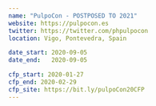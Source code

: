 ```yaml
---
name: "PulpoCon - POSTPOSED TO 2021"
website: https://pulpocon.es
twitter: https://twitter.com/phpulpocon
location: Vigo, Pontevedra, Spain

date_start: 2020-09-05
date_end:   2020-09-05

cfp_start: 2020-01-27
cfp_end: 2020-02-29
cfp_site: https://bit.ly/pulpoCon20CFP
---
```

